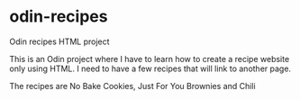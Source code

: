 # odin-recipes
Odin recipes HTML project

This is an Odin project where I have to learn how to create a recipe website only using HTML.
I need to have a few recipes that will link to another page.

The recipes are No Bake Cookies, Just For You Brownies and Chili